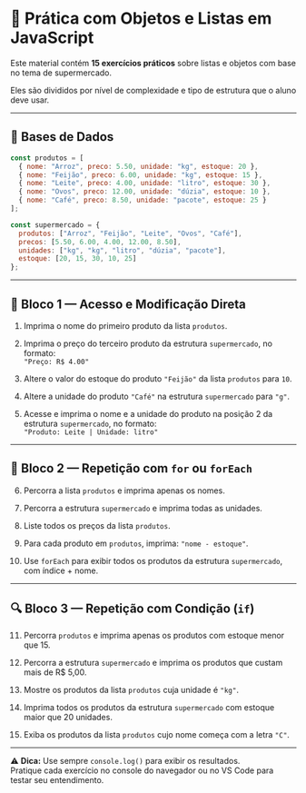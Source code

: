 # 🧪 Prática com Objetos e Listas em JavaScript

Este material contém **15 exercícios práticos** sobre listas e objetos com base no tema de supermercado.

Eles são divididos por nível de complexidade e tipo de estrutura que o aluno deve usar.

---

## 🧱 Bases de Dados

```javascript
const produtos = [
  { nome: "Arroz", preco: 5.50, unidade: "kg", estoque: 20 },
  { nome: "Feijão", preco: 6.00, unidade: "kg", estoque: 15 },
  { nome: "Leite", preco: 4.00, unidade: "litro", estoque: 30 },
  { nome: "Ovos", preco: 12.00, unidade: "dúzia", estoque: 10 },
  { nome: "Café", preco: 8.50, unidade: "pacote", estoque: 25 }
];

const supermercado = {
  produtos: ["Arroz", "Feijão", "Leite", "Ovos", "Café"],
  precos: [5.50, 6.00, 4.00, 12.00, 8.50],
  unidades: ["kg", "kg", "litro", "dúzia", "pacote"],
  estoque: [20, 15, 30, 10, 25]
};
```

---

## 📘 Bloco 1 — Acesso e Modificação Direta

1. Imprima o nome do primeiro produto da lista `produtos`.

2. Imprima o preço do terceiro produto da estrutura `supermercado`, no formato:  
   `"Preço: R$ 4.00"`

3. Altere o valor do estoque do produto `"Feijão"` da lista `produtos` para `10`.

4. Altere a unidade do produto `"Café"` na estrutura `supermercado` para `"g"`.

5. Acesse e imprima o nome e a unidade do produto na posição 2 da estrutura `supermercado`, no formato:  
   `"Produto: Leite | Unidade: litro"`

---

## 🔁 Bloco 2 — Repetição com `for` ou `forEach`

6. Percorra a lista `produtos` e imprima apenas os nomes.

7. Percorra a estrutura `supermercado` e imprima todas as unidades.

8. Liste todos os preços da lista `produtos`.

9. Para cada produto em `produtos`, imprima: `"nome - estoque"`.

10. Use `forEach` para exibir todos os produtos da estrutura `supermercado`, com índice + nome.

---

## 🔍 Bloco 3 — Repetição com Condição (`if`)

11. Percorra `produtos` e imprima apenas os produtos com estoque menor que 15.

12. Percorra a estrutura `supermercado` e imprima os produtos que custam mais de R$ 5,00.

13. Mostre os produtos da lista `produtos` cuja unidade é `"kg"`.

14. Imprima todos os produtos da estrutura `supermercado` com estoque maior que 20 unidades.

15. Exiba os produtos da lista `produtos` cujo nome começa com a letra `"C"`.

---

⚠️ **Dica:** Use sempre `console.log()` para exibir os resultados.  
Pratique cada exercício no console do navegador ou no VS Code para testar seu entendimento.

